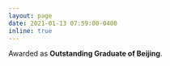 ```yaml
---
layout: page
date: 2021-01-13 07:59:00-0400
inline: true
---
```


Awarded as <b>Outstanding Graduate of Beijing</b>.